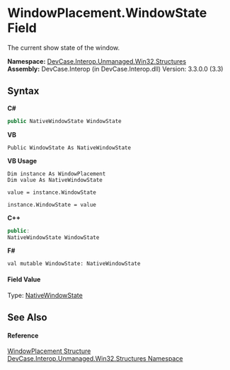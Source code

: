 # WindowPlacement.WindowState Field
 

The current show state of the window.

**Namespace:**&nbsp;<a href="N_DevCase_Interop_Unmanaged_Win32_Structures">DevCase.Interop.Unmanaged.Win32.Structures</a><br />**Assembly:**&nbsp;DevCase.Interop (in DevCase.Interop.dll) Version: 3.3.0.0 (3.3)

## Syntax

**C#**<br />
``` C#
public NativeWindowState WindowState
```

**VB**<br />
``` VB
Public WindowState As NativeWindowState
```

**VB Usage**<br />
``` VB Usage
Dim instance As WindowPlacement
Dim value As NativeWindowState

value = instance.WindowState

instance.WindowState = value
```

**C++**<br />
``` C++
public:
NativeWindowState WindowState
```

**F#**<br />
``` F#
val mutable WindowState: NativeWindowState
```


#### Field Value
Type: <a href="T_DevCase_Interop_Unmanaged_Win32_Enums_NativeWindowState">NativeWindowState</a>

## See Also


#### Reference
<a href="T_DevCase_Interop_Unmanaged_Win32_Structures_WindowPlacement">WindowPlacement Structure</a><br /><a href="N_DevCase_Interop_Unmanaged_Win32_Structures">DevCase.Interop.Unmanaged.Win32.Structures Namespace</a><br />